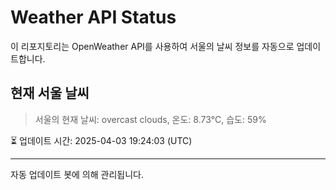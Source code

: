 
# Weather API Status

이 리포지토리는 OpenWeather API를 사용하여 서울의 날씨 정보를 자동으로 업데이트합니다.

## 현재 서울 날씨
> 서울의 현재 날씨: overcast clouds, 온도: 8.73°C, 습도: 59%

⏳ 업데이트 시간: 2025-04-03 19:24:03 (UTC)

---
자동 업데이트 봇에 의해 관리됩니다.
